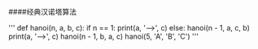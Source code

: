 ####经典汉诺塔算法

'''
def hanoi(n, a, b, c):
    if n == 1:
        print(a, '-->', c)
    else:
        hanoi(n - 1, a, c, b)
        print(a, '-->', c)
        hanoi(n - 1, b, a, c)
hanoi(5, 'A', 'B', 'C')
'''
